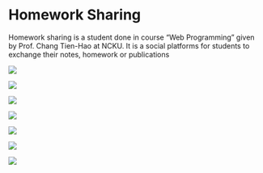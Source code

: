 # Homework Sharing 
Homework sharing is a student done in course “Web Programming” given by Prof. Chang Tien-Hao at NCKU. It is a social platforms for students to exchange their notes, homework or publications

![](Design/h0.jpg=100x20)

![](Design/h1.jpg=100x20)

![](Design/h2.jpg=100x20)

![](Design/h3.jpg=100x20)

![](Design/h4.jpg=100x20)

![](Design/h5.jpg=100x20)

![](Design/h6.jpg=100x20)
